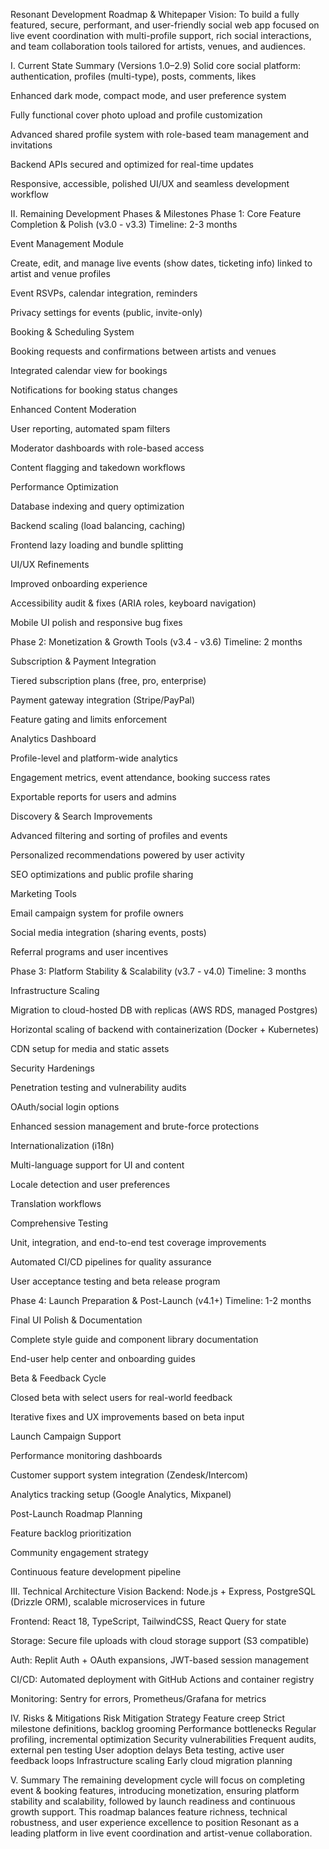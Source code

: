 Resonant Development Roadmap & Whitepaper
Vision:
To build a fully featured, secure, performant, and user-friendly social web app focused on live event coordination with multi-profile support, rich social interactions, and team collaboration tools tailored for artists, venues, and audiences.

I. Current State Summary (Versions 1.0–2.9)
Solid core social platform: authentication, profiles (multi-type), posts, comments, likes

Enhanced dark mode, compact mode, and user preference system

Fully functional cover photo upload and profile customization

Advanced shared profile system with role-based team management and invitations

Backend APIs secured and optimized for real-time updates

Responsive, accessible, polished UI/UX and seamless development workflow

II. Remaining Development Phases & Milestones
Phase 1: Core Feature Completion & Polish (v3.0 - v3.3)
Timeline: 2-3 months

Event Management Module

Create, edit, and manage live events (show dates, ticketing info) linked to artist and venue profiles

Event RSVPs, calendar integration, reminders

Privacy settings for events (public, invite-only)

Booking & Scheduling System

Booking requests and confirmations between artists and venues

Integrated calendar view for bookings

Notifications for booking status changes

Enhanced Content Moderation

User reporting, automated spam filters

Moderator dashboards with role-based access

Content flagging and takedown workflows

Performance Optimization

Database indexing and query optimization

Backend scaling (load balancing, caching)

Frontend lazy loading and bundle splitting

UI/UX Refinements

Improved onboarding experience

Accessibility audit & fixes (ARIA roles, keyboard navigation)

Mobile UI polish and responsive bug fixes

Phase 2: Monetization & Growth Tools (v3.4 - v3.6)
Timeline: 2 months

Subscription & Payment Integration

Tiered subscription plans (free, pro, enterprise)

Payment gateway integration (Stripe/PayPal)

Feature gating and limits enforcement

Analytics Dashboard

Profile-level and platform-wide analytics

Engagement metrics, event attendance, booking success rates

Exportable reports for users and admins

Discovery & Search Improvements

Advanced filtering and sorting of profiles and events

Personalized recommendations powered by user activity

SEO optimizations and public profile sharing

Marketing Tools

Email campaign system for profile owners

Social media integration (sharing events, posts)

Referral programs and user incentives

Phase 3: Platform Stability & Scalability (v3.7 - v4.0)
Timeline: 3 months

Infrastructure Scaling

Migration to cloud-hosted DB with replicas (AWS RDS, managed Postgres)

Horizontal scaling of backend with containerization (Docker + Kubernetes)

CDN setup for media and static assets

Security Hardenings

Penetration testing and vulnerability audits

OAuth/social login options

Enhanced session management and brute-force protections

Internationalization (i18n)

Multi-language support for UI and content

Locale detection and user preferences

Translation workflows

Comprehensive Testing

Unit, integration, and end-to-end test coverage improvements

Automated CI/CD pipelines for quality assurance

User acceptance testing and beta release program

Phase 4: Launch Preparation & Post-Launch (v4.1+)
Timeline: 1-2 months

Final UI Polish & Documentation

Complete style guide and component library documentation

End-user help center and onboarding guides

Beta & Feedback Cycle

Closed beta with select users for real-world feedback

Iterative fixes and UX improvements based on beta input

Launch Campaign Support

Performance monitoring dashboards

Customer support system integration (Zendesk/Intercom)

Analytics tracking setup (Google Analytics, Mixpanel)

Post-Launch Roadmap Planning

Feature backlog prioritization

Community engagement strategy

Continuous feature development pipeline

III. Technical Architecture Vision
Backend: Node.js + Express, PostgreSQL (Drizzle ORM), scalable microservices in future

Frontend: React 18, TypeScript, TailwindCSS, React Query for state

Storage: Secure file uploads with cloud storage support (S3 compatible)

Auth: Replit Auth + OAuth expansions, JWT-based session management

CI/CD: Automated deployment with GitHub Actions and container registry

Monitoring: Sentry for errors, Prometheus/Grafana for metrics

IV. Risks & Mitigations
Risk	Mitigation Strategy
Feature creep	Strict milestone definitions, backlog grooming
Performance bottlenecks	Regular profiling, incremental optimization
Security vulnerabilities	Frequent audits, external pen testing
User adoption delays	Beta testing, active user feedback loops
Infrastructure scaling	Early cloud migration planning

V. Summary
The remaining development cycle will focus on completing event & booking features, introducing monetization, ensuring platform stability and scalability, followed by launch readiness and continuous growth support. This roadmap balances feature richness, technical robustness, and user experience excellence to position Resonant as a leading platform in live event coordination and artist-venue collaboration.